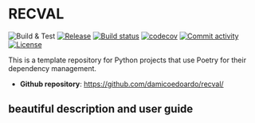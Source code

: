 # RECVAL
![Build & Test](https://github.com/damicoedoardo/recval/actions/workflows/main.yml/badge.svg)
[![Release](https://img.shields.io/github/v/release/damicoedoardo/recval)](https://img.shields.io/github/v/release/damicoedoardo/recval)
[![Build status](https://img.shields.io/github/workflow/status/damicoedoardo/recval/Main/main)](https://github.com/damicoedoardo/recval/actions/workflows/main.yml?query=branch%3Amain)
[![codecov](https://codecov.io/gh/damicoedoardo/recval/branch/main/graph/badge.svg)](https://codecov.io/gh/damicoedoardo/recval)
[![Commit activity](https://img.shields.io/github/commit-activity/m/damicoedoardo/recval)](https://img.shields.io/github/commit-activity/m/damicoedoardo/recval)
[![License](https://img.shields.io/github/license/damicoedoardo/recval)](https://img.shields.io/github/license/damicoedoardo/recval)

This is a template repository for Python projects that use Poetry for their dependency management.

- **Github repository**: <https://github.com/damicoedoardo/recval/>

## beautiful description and user guide